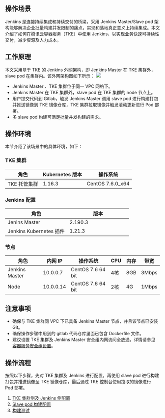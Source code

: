 ## 操作场景

Jenkins 是连接持续集成和持续交付的桥梁，采用 Jenkins Master/Slave pod 架构能够解决企业批量构建并发限制的痛点，实现和落地真正意义上持续集成。本文介绍了如何在腾讯云容器服务（TKE）中使用 Jenkins，以实现业务快速可持续性交付，减少资源及人力成本。  

## 工作原理
本文采用基于 TKE 的 Jenkins 外网架构，即 Jenkins Master 在 TKE 集群外，slave pod 在集群内。该外网架构图如下所示：
![](https://main.qcloudimg.com/raw/ef57f24bb9b84a55772d4826ccea9d17.png)
- Jenkins Master 、TKE 集群位于同一 VPC 网络下。  
- Jenkins Master 在 TKE 集群外，slave pod 在 TKE 集群的 node 节点上。  
- 用户提交代码到 Gitlab，触发 Jenkins Master 调用 slave pod 进行构建打包并推送镜像到 TKE 镜像仓库，TKE 集群拉取镜像并触发滚动更新进行 Pod 部署。  
- 多 slave pod 构建可满足批量并发构建的需求。  

## 操作环境

本节介绍了该场景中的具体环境，如下：

### TKE 集群
| 角色 | Kubernetes 版本 | 操作系统 |
|---------|---------|---------|
| TKE 托管集群 | 1.16.3 | CentOS 7.6.0_x64 |

### Jenkins 配置
<table>
<thead>
<tr>
<th style="width:50%">角色</th>
<th>版本</th>
</tr>
</thead>
<tbody><tr>
<td>Jenins Master</td>
<td>2.190.3</td>
</tr>
<tr>
<td>Jenkins Kubernetes 插件</td>
<td>1.21.3</td>
</tr>
</tbody></table>

###  节点
| 角色 | 内网 IP | 操作系统 | CPU | 内存 | 带宽 |
|---------|---------|---------|---------|--------|--------|
| Jenkins Master | 10.0.0.7 | CentOS 7.6 64 bit | 4核 | 8GB | 3Mbps |
| Node | 10.0.0.14 | CentOS 7.6 64 bit | 2核 | 4G | 1Mbps |


## 注意事项
- 确保与 TKE 集群同 VPC 下已具备 Jenkins Master 节点，并且该节点已安装 Git。  
- 确保操作步骤中用到的 gitlab 代码仓库里面已包含 Dockerfile 文件。  
- 建议设置 TKE 集群及 Jenkins Master 安全组内网访问全放通，详情请参见 [容器服务安全组设置](https://cloud.tencent.com/document/product/457/9084)。  

## 操作流程
按照以下步骤，先对 TKE 集群及 Jenkins 进行配置，再使用 slave pod 进行构建打包并推送镜像至 TKE 镜像仓库，最后通过 TKE 控制台使用拉取的镜像进行 Pod 部署。  
1.  [TKE 集群侧及 Jenkins 侧配置](https://cloud.tencent.com/document/product/457/41396) 
2.  [Slave pod 构建配置](https://cloud.tencent.com/document/product/457/41397)
3.  [构建测试](https://cloud.tencent.com/document/product/457/41398)
